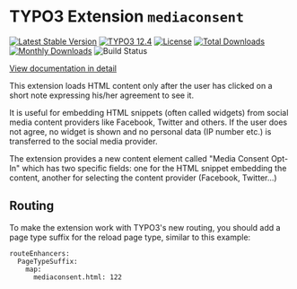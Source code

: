 # TYPO3 Extension `mediaconsent`

[![Latest Stable Version](https://poser.pugx.org/jweiland/mediaconsent/v/stable.svg)](https://packagist.org/packages/jweiland/mediaconsent)
[![TYPO3 12.4](https://img.shields.io/badge/TYPO3-12.4-green.svg)](https://get.typo3.org/version/12)
[![License](http://poser.pugx.org/jweiland/mediaconsent/license)](https://packagist.org/packages/jweiland/mediaconsent)
[![Total Downloads](https://poser.pugx.org/jweiland/mediaconsent/downloads.svg)](https://packagist.org/packages/jweiland/mediaconsent)
[![Monthly Downloads](https://poser.pugx.org/jweiland/mediaconsent/d/monthly)](https://packagist.org/packages/jweiland/mediaconsent)
![Build Status](https://github.com/jweiland-net/mediaconsent/actions/workflows/testscorev12.yml/badge.svg)

[View documentation in detail](https://docs.typo3.org/p/jweiland/mediaconsent/main/en-us/)

This extension loads HTML content only after the user has clicked on a short note expressing his/her agreement to see it.

It is useful for embedding HTML snippets (often called widgets) from social media content providers like Facebook, Twitter and others. If the user does not agree, no widget is shown and no personal data (IP number etc.) is transferred to the social media provider.

The extension provides a new content element called "Media Consent Opt-In" which has two specific fields: one for the HTML snippet embedding the content, another for selecting the content provider (Facebook, Twitter...)

## Routing

To make the extension work with TYPO3's new routing, you should add a page type suffix for the reload page type, similar to this example:

```
routeEnhancers:
  PageTypeSuffix:
    map:
      mediaconsent.html: 122
```
